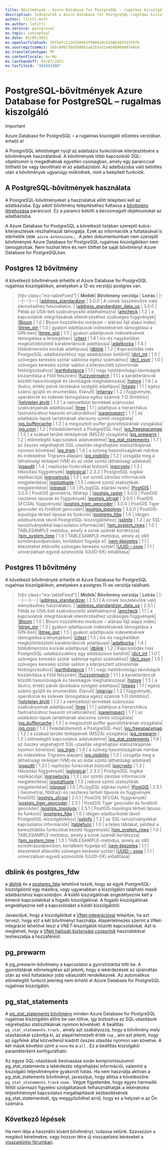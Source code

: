 ```yaml
---
title: Bővítmények – Azure Database for PostgreSQL – rugalmas kiszolgáló
description: Tudnivalók a Azure Database for PostgreSQL-rugalmas kiszolgáló elérhető postgres-bővítményeiről
author: lfittl-msft
ms.author: lufittl
ms.service: postgresql
ms.topic: conceptual
ms.date: 03/05/2021
ms.openlocfilehash: 70f54fc111bfd9443f988619cb2b86303fd3f07b
ms.sourcegitcommit: 5bbc00673bd5b86b1ab2b7a31a4b4b066087e8ed
ms.translationtype: MT
ms.contentlocale: hu-HU
ms.lasthandoff: 03/07/2021
ms.locfileid: "102443386"
---
```

# <a name="postgresql-extensions-in-azure-database-for-postgresql---flexible-server"></a>PostgreSQL-bővítmények Azure Database for PostgreSQL – rugalmas kiszolgáló

> [!IMPORTANT]
> Azure Database for PostgreSQL – a rugalmas kiszolgáló előzetes verzióban érhető el

A PostgreSQL lehetőséget nyújt az adatbázis funkcióinak kiterjesztésére a bővítmények használatával. A bővítmények több kapcsolódó SQL-objektumot is megadhatnak egyetlen csomagban, amely egy paranccsal tölthető be vagy távolítható el az adatbázisból. Az adatbázisba való betöltés után a bővítmények ugyanúgy működnek, mint a beépített funkciók.

## <a name="how-to-use-postgresql-extensions"></a>A PostgreSQL-bővítmények használata
A PostgreSQL-bővítményeket a használatuk előtt telepíteni kell az adatbázisba. Egy adott bővítmény telepítéséhez futtassa a [bővítmény létrehozása](https://www.postgresql.org/docs/current/sql-createextension.html) parancsot. Ez a parancs betölti a becsomagolt objektumokat az adatbázisba.

A Azure Database for PostgreSQL a következő listában szereplő kulcs-kiterjesztések részhalmazát támogatja. Ezek az információk a futtatásával is elérhetők `SHOW azure.extensions;` . A jelen dokumentumban nem szereplő bővítmények Azure Database for PostgreSQL rugalmas kiszolgálókon nem támogatottak. Nem hozhat létre és nem tölthet be saját bővítményt Azure Database for PostgreSQLban.


## <a name="postgres-12-extensions"></a>Postgres 12 bővítmény

A következő bővítmények érhetők el Azure Database for PostgreSQL rugalmas kiszolgálókon, amelyeken a 12-es verziójú postgres van. 

> [!div class="mx-tableFixed"]
> | **Mellék**| **Bővítmény verziója** | **Leírás** |
> |---|---|---|
> |[address_standardizer](http://postgis.net/docs/Address_Standardizer.html)         | 3.0.0           | A címek összetevőire való elemzéséhez használatos. |
> |[address_standardizer_data_us](http://postgis.net/docs/Address_Standardizer.html) | 3.0.0           | Példa az USA-beli szabványosító adathalmazra|
> |[amcheck](https://www.postgresql.org/docs/12/amcheck.html)                    | 1.2             | a kapcsolatok integritásának ellenőrzéséhez szükséges függvények|
> |[Bloom](https://www.postgresql.org/docs/12/bloom.html)                    | 1.0             | Bloom hozzáférési módszer – aláírási fájl alapú index|
> |[btree_gin](https://www.postgresql.org/docs/12/btree-gin.html)                    | 1.3             | gyakori adattípusok indexelésének támogatása a GIN-ben|
> |[btree_gist](https://www.postgresql.org/docs/12/btree-gist.html)                   | 1.5             | gyakori adattípusok indexelésének támogatása a lényegeben|
> |[citext](https://www.postgresql.org/docs/12/citext.html)                       | 1.6             | kis-és nagybetűket megkülönböztető karakterláncok adattípusa|
> |[adatkocka](https://www.postgresql.org/docs/12/cube.html)                         | 1.4             | többdimenziós kockák adattípusa|
> |[dblink](https://www.postgresql.org/docs/12/dblink.html)                       | 1.2             | Kapcsolódás más PostgreSQL-adatbázisokhoz egy adatbázison belülről|
> |[dict_int](https://www.postgresql.org/docs/12/dict-int.html)                     | 1.0             | szöveges keresési szótár sablonja egész számokhoz|
> |[dict_xsyn](https://www.postgresql.org/docs/12/dict-xsyn.html)                     | 1.0             | szöveges keresési szótár sablon a kiterjesztett szinonimák feldolgozásához|
> |[earthdistance](https://www.postgresql.org/docs/12/earthdistance.html)                | 1.1             | nagy hatótávolságú távolságok kiszámítása a Föld felszínén|
> |[fuzzystrmatch](https://www.postgresql.org/docs/12/fuzzystrmatch.html)                | 1.1             | a karakterláncok közötti hasonlóságok és távolságok meghatározása|
> |[hstore](https://www.postgresql.org/docs/12/hstore.html)                       | 1.6             | a (kulcs, érték) párok tárolására szolgáló adattípus|
> |[intagg](https://www.postgresql.org/docs/12/intagg.html)                     | 1.1             | egész számú gyűjtő és enumerálás. Elavult|
> |[intarray](https://www.postgresql.org/docs/12/intarray.html)                     | 1.2             | függvények, operátorok és indexek támogatása egész számok 1-D tömbhöz|
> |[helytelen átvitt](https://www.postgresql.org/docs/12/isn.html)                          | 1.2             | a nemzetközi termékek számozási szabványainak adattípusai|
> |[ltree](https://www.postgresql.org/docs/12/ltree.html)                        | 1.1             | adattípus a hierarchikus fastruktúrához hasonló struktúrákhoz|
> |[pageinspect](https://www.postgresql.org/docs/12/pageinspect.html)                        | 1.7             | az adatbázis-lapok tartalmának alacsony szintű vizsgálata|
> |[pg_buffercache](https://www.postgresql.org/docs/12/pgbuffercache.html)               | 1.3             | a megosztott puffer gyorsítótárának vizsgálata|
> |[pg_cron](https://github.com/citusdata/pg_cron)                        | 1.2             | Feladatütemező a PostgreSQL-hez|
> |[pg_freespacemap](https://www.postgresql.org/docs/12/pgfreespacemap.html)               | 1.2             | a szabad terület térképének (MSZÁ) vizsgálata|
> |[pg_prewarm](https://www.postgresql.org/docs/12/pgprewarm.html)                   | 1.2             | előmelegítő kapcsolatok adatvédelme|
> |[pg_stat_statements](https://www.postgresql.org/docs/12/pgstatstatements.html)           | 1.7             | az összes végrehajtott SQL-utasítás végrehajtási statisztikájának nyomon követése|
> |[pg_trgm](https://www.postgresql.org/docs/12/pgtrgm.html)                      | 1.4             | a szöveg hasonlóságának mérése és indexelése Trigrams alapján|
> |[pg_visibility](https://www.postgresql.org/docs/12/pgvisibility.html)                      | 1.2             | vizsgálja meg a láthatósági térképet (VM) és az oldal szintű láthatósági adatokat|
> |[pgaudit](https://www.pgaudit.org/)                     | 1.4             | naplózási funkciókat biztosít|
> |[pgcrypto](https://www.postgresql.org/docs/12/pgcrypto.html)                     | 1.3             | titkosítási függvények|
> |[pglogical](https://github.com/2ndQuadrant/pglogical)                        | 2.3.2             | PostgreSQL logikai replikációja|
> |[pgrowlocks](https://www.postgresql.org/docs/12/pgrowlocks.html)                   | 1.2             | sor szintű zárolási információk megjelenítése|
> |[pgstattuple](https://www.postgresql.org/docs/12/pgstattuple.html)                  | 1.5             | rekord szintű statisztikák megjelenítése|
> |[plpgsql](https://www.postgresql.org/docs/12/plpgsql.html)                      | 1.0             | PL/pgSQL eljárási nyelv|
> |[PostGIS](https://www.postgis.net/)                      | 3.0.0           | PostGIS geometria, földrajz |
> |[postgis_raster](https://www.postgis.net/)               | 3.0.0           | PostGIS raszteres típusok és függvények| 
> |[postgis_sfcgal](https://www.postgis.net/)               | 3.0.0           | PostGIS SFCGAL függvények|
> |[postgis_tiger_geocoder](https://www.postgis.net/)       | 3.0.0           | PostGIS Tiger geocoder és fordított geocoder|
> |[postgis_topology](https://postgis.net/docs/Topology.html)             | 3.0.0           | PostGIS-topológia térbeli típusai és funkciói|
> |[postgres_fdw](https://www.postgresql.org/docs/12/postgres-fdw.html)                 | 1.0             | idegen adatburkolók távoli PostgreSQL-kiszolgálókhoz|
> |[sslinfo](https://www.postgresql.org/docs/12/sslinfo.html)                    | 1.2             | az SSL-tanúsítványokkal kapcsolatos információk|
> |[tsm_system_rows](https://www.postgresql.org/docs/12/tsm-system-rows.html)                    | 1.0             |  TABLESAMPLE metódus, amely a sorok számát korlátozza|
> |[tsm_system_time](https://www.postgresql.org/docs/12/tsm-system-time.html)                    | 1.0             |  TABLESAMPLE-metódus, amely az időt ezredmásodpercben, korlátként fogadja el|
> |[nem ékezetes](https://www.postgresql.org/docs/12/unaccent.html)                     | 1.1             | ékezeteket eltávolító szöveges keresési szótár|
> |[UUID – ossp](https://www.postgresql.org/docs/12/uuid-ossp.html)                    | 1.1             | univerzálisan egyedi azonosítók (UUID-EK) előállítása|

## <a name="postgres-11-extensions"></a>Postgres 11 bővítmény

A következő bővítmények érhetők el Azure Database for PostgreSQL rugalmas kiszolgálókon, amelyeken a postgres 11-es verziója található. 

> [!div class="mx-tableFixed"]
> | **Mellék**| **Bővítmény verziója** | **Leírás** |
> |---|---|---|
> |[address_standardizer](http://postgis.net/docs/Address_Standardizer.html)         | 2.5.1           | A címek összetevőire való elemzéséhez használatos. |
> |[address_standardizer_data_us](http://postgis.net/docs/Address_Standardizer.html) | 2.5.1           | Példa az USA-beli szabványosító adathalmazra|
> |[amcheck](https://www.postgresql.org/docs/11/amcheck.html)                    | 1.1             | a kapcsolatok integritásának ellenőrzéséhez szükséges függvények|
> |[Bloom](https://www.postgresql.org/docs/11/bloom.html)                    | 1.0             | Bloom hozzáférési módszer – aláírási fájl alapú index|
> |[btree_gin](https://www.postgresql.org/docs/11/btree-gin.html)                    | 1.3             | gyakori adattípusok indexelésének támogatása a GIN-ben|
> |[btree_gist](https://www.postgresql.org/docs/11/btree-gist.html)                   | 1.5             | gyakori adattípusok indexelésének támogatása a lényegeben|
> |[citext](https://www.postgresql.org/docs/11/citext.html)                       | 1.5             | kis-és nagybetűket megkülönböztető karakterláncok adattípusa|
> |[adatkocka](https://www.postgresql.org/docs/11/cube.html)                         | 1.4             | többdimenziós kockák adattípusa|
> |[dblink](https://www.postgresql.org/docs/11/dblink.html)                       | 1.2             | Kapcsolódás más PostgreSQL-adatbázisokhoz egy adatbázison belülről|
> |[dict_int](https://www.postgresql.org/docs/11/dict-int.html)                     | 1.0             | szöveges keresési szótár sablonja egész számokhoz|
> |[dict_xsyn](https://www.postgresql.org/docs/11/dict-xsyn.html)                     | 1.0             | szöveges keresési szótár sablon a kiterjesztett szinonimák feldolgozásához|
> |[earthdistance](https://www.postgresql.org/docs/11/earthdistance.html)                | 1.1             | nagy hatótávolságú távolságok kiszámítása a Föld felszínén|
> |[fuzzystrmatch](https://www.postgresql.org/docs/11/fuzzystrmatch.html)                | 1.1             | a karakterláncok közötti hasonlóságok és távolságok meghatározása|
> |[hstore](https://www.postgresql.org/docs/11/hstore.html)                       | 1.5             | a (kulcs, érték) párok tárolására szolgáló adattípus|
> |[intagg](https://www.postgresql.org/docs/11/intagg.html)                     | 1.1             | egész számú gyűjtő és enumerálás. Elavult|
> |[intarray](https://www.postgresql.org/docs/11/intarray.html)                     | 1.2             | függvények, operátorok és indexek támogatása egész számok 1-D tömbhöz|
> |[helytelen átvitt](https://www.postgresql.org/docs/11/isn.html)                          | 1.2             | a nemzetközi termékek számozási szabványainak adattípusai|
> |[ltree](https://www.postgresql.org/docs/11/ltree.html)                        | 1.1             | adattípus a hierarchikus fastruktúrához hasonló struktúrákhoz|
> |[pageinspect](https://www.postgresql.org/docs/11/pageinspect.html)                        | 1.7             | az adatbázis-lapok tartalmának alacsony szintű vizsgálata|
> |[pg_buffercache](https://www.postgresql.org/docs/11/pgbuffercache.html)               | 1.3             | a megosztott puffer gyorsítótárának vizsgálata|
> |[pg_cron](https://github.com/citusdata/pg_cron)                        | 1.2             | Feladatütemező a PostgreSQL-hez|
> |[pg_freespacemap](https://www.postgresql.org/docs/11/pgfreespacemap.html)               | 1.2             | a szabad terület térképének (MSZÁ) vizsgálata|
> |[pg_prewarm](https://www.postgresql.org/docs/11/pgprewarm.html)                   | 1.2             | előmelegítő kapcsolatok adatvédelme|
> |[pg_stat_statements](https://www.postgresql.org/docs/11/pgstatstatements.html)           | 1.6             | az összes végrehajtott SQL-utasítás végrehajtási statisztikájának nyomon követése|
> |[pg_trgm](https://www.postgresql.org/docs/11/pgtrgm.html)                      | 1.4             | a szöveg hasonlóságának mérése és indexelése Trigrams alapján|
> |[pg_visibility](https://www.postgresql.org/docs/11/pgvisibility.html)                      | 1.2             | vizsgálja meg a láthatósági térképet (VM) és az oldal szintű láthatósági adatokat|
> |[pgaudit](https://www.pgaudit.org/)                     | 1.3.1             | naplózási funkciókat biztosít|
> |[pgcrypto](https://www.postgresql.org/docs/11/pgcrypto.html)                     | 1.3             | titkosítási függvények|
> |[pglogical](https://github.com/2ndQuadrant/pglogical)                        | 2.3.2             | PostgreSQL logikai replikációja|
> |[pgrowlocks](https://www.postgresql.org/docs/11/pgrowlocks.html)                   | 1.2             | sor szintű zárolási információk megjelenítése|
> |[pgstattuple](https://www.postgresql.org/docs/11/pgstattuple.html)                  | 1.5             | rekord szintű statisztikák megjelenítése|
> |[plpgsql](https://www.postgresql.org/docs/11/plpgsql.html)                      | 1.0             | PL/pgSQL eljárási nyelv|
> |[PostGIS](https://www.postgis.net/)                      | 2.5.1           | Geometriai, földrajzi és raszteres térbeli típusok és függvények PostGIS|
> |[postgis_sfcgal](https://www.postgis.net/)               | 2.5.1           | PostGIS SFCGAL függvények|
> |[postgis_tiger_geocoder](https://www.postgis.net/)       | 2.5.1           | PostGIS Tiger geocoder és fordított geocoder|
> |[postgis_topology](https://postgis.net/docs/Topology.html)             | 2.5.1           | PostGIS-topológia térbeli típusai és funkciói|
> |[postgres_fdw](https://www.postgresql.org/docs/11/postgres-fdw.html)                 | 1.0             | idegen adatburkolók távoli PostgreSQL-kiszolgálókhoz|
> |[sslinfo](https://www.postgresql.org/docs/11/sslinfo.html)                    | 1.2             | az SSL-tanúsítványokkal kapcsolatos információk|
> |[tablefunc](https://www.postgresql.org/docs/11/tablefunc.html)                    | 1.0             | a teljes táblákat, például a kereszttáblás funkciókat kezelő függvények|
> |[tsm_system_rows](https://www.postgresql.org/docs/11/tsm-system-rows.html)                    | 1.0             |  TABLESAMPLE metódus, amely a sorok számát korlátozza|
> |[tsm_system_time](https://www.postgresql.org/docs/11/tsm-system-time.html)                    | 1.0             |  TABLESAMPLE-metódus, amely az időt ezredmásodpercben, korlátként fogadja el|
> |[nem ékezetes](https://www.postgresql.org/docs/11/unaccent.html)                     | 1.1             | ékezeteket eltávolító szöveges keresési szótár|
> |[UUID – ossp](https://www.postgresql.org/docs/11/uuid-ossp.html)                    | 1.1             | univerzálisan egyedi azonosítók (UUID-EK) előállítása|


## <a name="dblink-and-postgres_fdw"></a>dblink és postgres_fdw
a [dblink](https://www.postgresql.org/docs/current/contrib-dblink-function.html) és a [postgres_fdw](https://www.postgresql.org/docs/current/postgres-fdw.html) lehetővé teszik, hogy az egyik PostgreSQL-kiszolgálóról egy másikra, vagy ugyanabban a kiszolgálón található másik adatbázishoz kapcsolódjon. A küldő kiszolgálónak engedélyeznie kell a kimenő kapcsolatokat a fogadó kiszolgálóval. A fogadó kiszolgálónak engedélyeznie kell a kapcsolódást a küldő kiszolgálótól.

Javasoljuk, hogy a kiszolgálókat a [VNet-integrációval](concepts-networking.md) telepítse, ha azt tervezi, hogy ezt a két bővítményt használja. Alapértelmezés szerint a VNet-integráció lehetővé teszi a VNET-kiszolgálók közötti kapcsolatokat. Azt is megteheti, hogy a [VNet hálózati biztonsági csoportok](../../virtual-network/manage-network-security-group.md) használatával testreszabja a hozzáférést.


## <a name="pg_prewarm"></a>pg_prewarm

A pg_prewarm-bővítmény a kapcsolatot a gyorsítótárba tölti be. A gyorsítótárak előmelegítése azt jelenti, hogy a lekérdezések az újraindítás után az első futtatáskor jobb válaszidőt rendelkeznek. Az automatikus előmelegítő funkció jelenleg nem érhető el Azure Database for PostgreSQL rugalmas kiszolgálón.

## <a name="pg_stat_statements"></a>pg_stat_statements
A [pg_stat_statements bővítmény](https://www.postgresql.org/docs/current/pgstatstatements.html) minden Azure Database for PostgreSQL rugalmas kiszolgálón előre be van töltve, így biztosítva az SQL-utasítások végrehajtási statisztikáinak nyomon követését.
A beállítás `pg_stat_statements.track` , amely azt szabályozza, hogy a bővítmény mely utasításokat számítja ki, az alapértelmezett érték `top` , ami azt jelenti, hogy az ügyfelek által közvetlenül kiadott összes utasítás nyomon van követve. A két másik követési szint a `none` és a `all` . Ez a beállítás kiszolgálói paraméterként konfigurálható.

Az egyes SQL-utasítások beolvasása során kompromisszumot pg_stat_statements a lekérdezés végrehajtási információi, valamint a kiszolgáló teljesítményére gyakorolt hatás. Ha nem használja aktívan a pg_stat_statements bővítményt, javasoljuk, hogy állítsa a következőre: `pg_stat_statements.track` `none` . Vegye figyelembe, hogy egyes harmadik féltől származó figyelési szolgáltatások felhasználhatják a lekérdezési teljesítménnyel kapcsolatos megállapítások kézbesítésének pg_stat_statementsét, így meggyőződhet arról, hogy ez a helyzet-e az Ön számára.


## <a name="next-steps"></a>Következő lépések

Ha nem látja a használni kívánt bővítményt, tudassa velünk. Szavazzon a meglévő kérelmekre, vagy hozzon létre új visszajelzési kéréseket a [visszajelzési fórumban](https://feedback.azure.com/forums/597976-azure-database-for-postgresql).